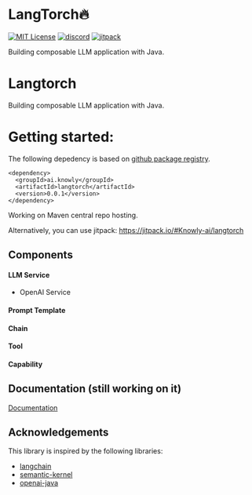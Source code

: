 
# LangTorch🔥

[![MIT License](https://img.shields.io/badge/License-MIT-green.svg)](https://choosealicense.com/licenses/mit/)
[![discord](https://img.shields.io/discord/1094297543078326403)](https://discord.gg/YVUQ4X8E)
[![jitpack](https://jitpack.io/v/Knowly-ai/langtorch.svg)](https://jitpack.io/#Knowly-ai/langtorch)

Building composable LLM application with Java.





# Langtorch

Building composable LLM application with Java.


# Getting started:
The following depedency is based on [github package registry](https://docs.github.com/en/packages/working-with-a-github-packages-registry/working-with-the-gradle-registry#using-a-published-package).
```
<dependency>
  <groupId>ai.knowly</groupId>
  <artifactId>langtorch</artifactId>
  <version>0.0.1</version>
</dependency>
```
Working on Maven central repo hosting.

Alternatively, you can use jitpack:
https://jitpack.io/#Knowly-ai/langtorch

## Components

#### LLM Service
- OpenAI Service

#### Prompt Template

#### Chain

#### Tool

#### Capability

## Documentation (still working on it)

[Documentation](https://knowly-ai.gitbook.io/langtorch/)


## Acknowledgements
This library is inspired by the following libraries:
 - [langchain](https://github.com/hwchase17/langchain)
 - [semantic-kernel](https://github.com/microsoft/semantic-kernel)
 - [openai-java](https://github.com/TheoKanning/openai-java)

